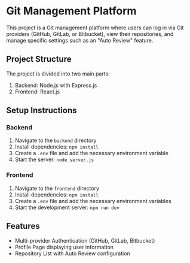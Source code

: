 # Git Management Platform

This project is a Git management platform where users can log in via Git providers (GitHub, GitLab, or Bitbucket), view their repositories, and manage specific settings such as an "Auto Review" feature.

## Project Structure

The project is divided into two main parts:

1. Backend: Node.js with Express.js
2. Frontend: React.js

## Setup Instructions

### Backend

1. Navigate to the `backend` directory
2. Install dependencies: `npm install`
3. Create a `.env` file and add the necessary environment variable
4. Start the server: `node server.js`

### Frontend

1. Navigate to the `frontend` directory
2. Install dependencies: `npm install`
3. Create a `.env` file and add the necessary environment variables 
4. Start the development server: `npm run dev`

## Features

- Multi-provider Authentication (GitHub, GitLab, Bitbucket)
- Profile Page displaying user information
- Repository List with Auto Review configuration





